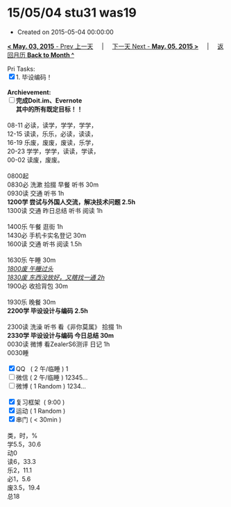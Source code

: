 # 15/05/04 stu31 was19

- Created on 2015-05-04 00:00:00

[**< May. 03, 2015** - Prev 上一天](/lifelogs/2015/05/d03.md) &nbsp; &nbsp; | &nbsp; &nbsp; [下一天 Next - **May. 05, 2015 >**](/lifelogs/2015/05/d05.md) &nbsp; &nbsp; |  &nbsp; &nbsp; [返回月历 **Back to Month ^**](/lifelogs/2015/05/index.md)
<br/><div>Pri Tasks:<br clear="none"/><input type="checkbox" checked="true" />1. 毕设编码！</div><div><br clear="none"/></div><div><strong>Archievement:</strong></div><div><strong><input type="checkbox" />完成Doit.im、</strong><strong>Evernote</strong></div><div><strong>      其中的</strong><strong>所有</strong><strong>既定目标！！</strong></div><div><div><br clear="none"/></div>08-11 必读，读学，学学，学学，<br clear="none"/>12-15 读读，乐乐，必读，读读，<br clear="none"/>16-19 乐废，废废，废读，乐学，<br clear="none"/>20-23 学学，学学，读读，学读，</div><div>00-02 读废，废废。<br/><div><br clear="none"/></div>0800起<br clear="none"/>0830必 洗漱 拾掇 早餐 听书 30m</div><div>0930读 交通 听书 1h</div><div><strong>1200学 尝试与外国人交流，解决技术问题 2.5h</strong><div>1300读 交通 昨日总结 听书 阅读 1h</div><div><br clear="none"/></div><div>1400乐 午餐 逛街 1h</div><div>1430必 手机卡实名登记 30m</div><div>1600读 交通 听书 阅读 1.5h</div><div><br clear="none"/></div><div>1630乐 午睡 30m</div><div><em><span style="text-decoration: underline;">1800废 午睡过头</span></em></div></div><div><div><em><span style="text-decoration: underline;">1830废 东西没放好，又瞎找一通 2h</span></em></div><div>1900必 收拾背包 30m</div><div><br clear="none"/></div>1930乐 晚餐 30m<br clear="none"/><strong>2200学 </strong><strong>毕设设计与编码 </strong><strong>2.5h</strong></div><div><div><br clear="none"/></div>2300读 洗澡 听书 看《非你莫属》 拾掇 1h<br clear="none"/><strong>2330学 </strong><strong>毕设设计与编码</strong><strong> 今日总结 30m</strong></div><div>0030读 微博 看ZealerS6测评 日记 1h</div><div>0030睡</div><div><br clear="none"/></div><div><input type="checkbox" checked="true" />QQ   ( 2 午/临睡 ) 1<br clear="none"/><input type="checkbox" />微信 ( 2 午/临睡 ) 12345…</div><div><input type="checkbox" />微博 ( 1 Random ) 1234…</div><div><br clear="none"/></div><div><input type="checkbox" checked="true" />复习框架  ( 9:00 ) <br clear="none"/></div><div><input type="checkbox" checked="true" />运动 ( 1 Random ) </div><div><input type="checkbox" checked="true" />串门 ( < 30min ) </div><div><div><br clear="none"/></div>类，时，%<br clear="none"/>学5.5，30.6<br clear="none"/>动0<br clear="none"/>读6，33.3<br clear="none"/>乐2，11.1<br clear="none"/>必1，5.6<br clear="none"/>废3.5，19.4<br clear="none"/>总18</div>
